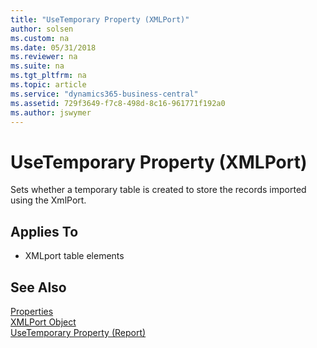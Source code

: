 ```yaml
---
title: "UseTemporary Property (XMLPort)"
author: solsen
ms.custom: na
ms.date: 05/31/2018
ms.reviewer: na
ms.suite: na
ms.tgt_pltfrm: na
ms.topic: article
ms.service: "dynamics365-business-central"
ms.assetid: 729f3649-f7c8-498d-8c16-961771f192a0
ms.author: jswymer
---
```

 
# UseTemporary Property (XMLPort)
Sets whether a temporary table is created to store the records imported using the XmlPort.

## Applies To  

- XMLport table elements

## See Also  
[Properties](devenv-properties.md)   
[XMLPort Object](../devenv-xmlport-object.md)   
[UseTemporary Property (Report)](devenv-usetemporary-report-property.md)

<!--
Notes:
- reports using records
- some of these reports can calculate data and if you do not want to have this stored in the database you can use a temporary table use temporary?? which is a property that you set on a table that will let you parse in - say this is temporary, it will not be stored in the database, it is only in memory. ???????
- so you can use it in that session, but not later on  so you can use it only if you want to .... an XMLport import something and you get the data set in that record and you can manipulate and do your calculations and store somewhere else. Or else you will have to have a record in your database. most cases you do not want to store data types if you have to process it first?? and the same for reports 

For user: you use it for data that you want to post process and not store directly in the database. 
-->